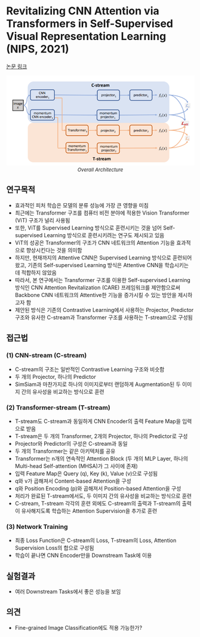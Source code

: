 # Revitalizing CNN Attention via Transformers in Self-Supervised Visual Representation Learning (NIPS, 2021)

[논문 링크](https://proceedings.neurips.cc/paper/2021/hash/21be992eb8016e541a15953eee90760e-Abstract.html)

<p align="center">
    <img width="600" alt='fig1' src="./img/05_17_01.png?raw=true"></br>
    <em><font size=2>Overall Architecture</font></em>
</p>

## 연구목적
- 효과적인 피처 학습은 모델의 분류 성능에 가장 큰 영향을 미침 
- 최근에는 Transformer 구조를 컴퓨터 비전 분야에 적용한 Vision Transformer (ViT) 구조가 널리 사용됨 
- 또한, ViT를 Supervised Learning 방식으로 훈련시키는 것을 넘어 Self-supervised Learning 방식으로 훈련시키려는 연구도 제시되고 있음 
- ViT의 성공은 Transformer의 구조가 CNN 네트워크의 Attention 기능을 효과적으로 향상시킨다는 것을 의미함 
- 하지만, 현재까지의 Attentive CNN은 Supervised Learning 방식으로 훈련되어 왔고, 기존의 Self-supervised Learning 방식은 Attentive CNN을 학습시키는 데 적합하지 않았음 
- 따라서, 본 연구에서는 Transformer 구조를 이용한 Self-supervised Learning 방식인 CNN Attention Revitalization (CARE) 프레임워크를 제안함으로써 Backbone CNN 네트워크의 Attentive한 기능을 증가시킬 수 있는 방안을 제시하고자 함 
- 제안된 방식은 기존의 Contrastive Learning에서 사용하는 Projector, Predictor 구조와 유사한 C-stream과 Transformer 구조를 사용하는 T-stream으로 구성됨 

## 접근법
### (1) CNN-stream (C-stream) 
- C-stream의 구조는 일반적인 Contrastive Learning 구조와 비슷함 
- 두 개의 Projector, 하나의 Predictor 
- SimSiam과 마찬가지로 하나의 이미지로부터 랜덤하게 Augmentation된 두 이미지 간의 유사성을 비교하는 방식으로 훈련 
### (2) Transformer-stream (T-stream) 
- T-stream도 C-stream과 동일하게 CNN Encoder의 출력 Feature Map을 입력으로 받음 
- T-stream은 두 개의 Transformer, 2개의 Projector, 하나의 Predictor로 구성 
- Projector와 Predictor의 구성은 C-stream과 동일 
- 두 개의 Transformer는 같은 아키텍처를 공유
- Transformer는 n개의 연속적인 Attention Block (두 개의 MLP Layer, 하나의 Multi-head Self-attention (MHSA)가 그 사이에 존재) 
- 입력 Feature Map은 Query (q), Key (k), Value (v)으로 구성됨 
- q와 v가 곱해져서 Content-based Attention을 구성
- q와 Position Encoding (p)와 곱해져서 Position-based Attention을 구성 
- 처리가 완료된 T-stream에서도, 두 이미지 간의 유사성을 비교하는 방식으로 훈련 
- C-stream, T-stream 각각의 훈련 외에도 C-stream의 출력과 T-stream의 출력이 유사해지도록 학습하는 Attention Supervision을 추가로 훈련 
### (3) Network Training 
- 최종 Loss Function은 C-stream의 Loss, T-stream의 Loss, Attention Supervision Loss의 합으로 구성됨 
- 학습이 끝나면 CNN Encoder만을 Downstream Task에 이용 

## 실험결과
- 여러 Downstream Tasks에서 좋은 성능을 보임 

## 의견
- Fine-grained Image Classification에도 적용 가능한가?